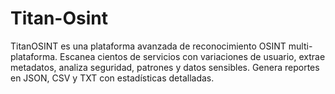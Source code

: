 # Titan-Osint
TitanOSINT es una plataforma avanzada de reconocimiento OSINT multi-plataforma. Escanea cientos de servicios con variaciones de usuario, extrae metadatos, analiza seguridad, patrones y datos sensibles. Genera reportes en JSON, CSV y TXT con estadísticas detalladas.

